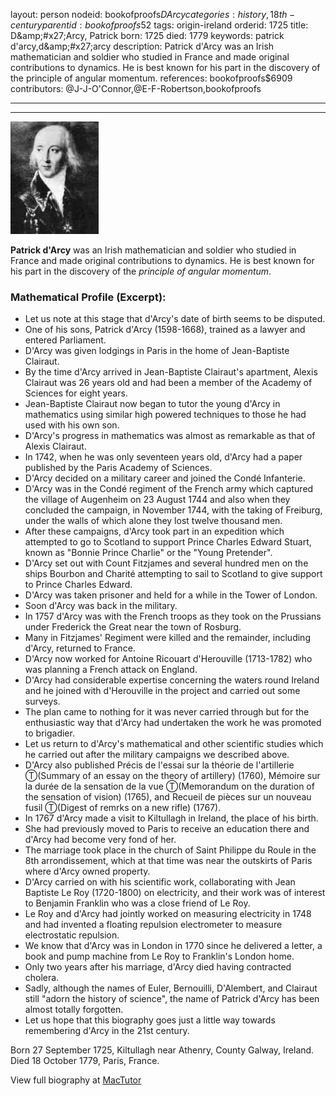layout: person
nodeid: bookofproofs$DArcy
categories: history,18th-century
parentid: bookofproofs$52
tags: origin-ireland
orderid: 1725
title: D&amp;amp;#x27;Arcy, Patrick
born: 1725
died: 1779
keywords: patrick d'arcy,d&amp;amp;#x27;arcy
description: Patrick d'Arcy was an Irish mathematician and soldier who studied in France and made original contributions to dynamics. He is best known for his part in the discovery of the principle of angular momentum.
references: bookofproofs$6909
contributors: @J-J-O'Connor,@E-F-Robertson,bookofproofs

---



---

![DArcy.jpg](https://github.com/bookofproofs/bookofproofs.github.io/blob/main/_sources/_assets/images/portraits/DArcy.jpg?raw=true)

**Patrick d'Arcy** was an Irish mathematician and soldier who studied in France and made original contributions to dynamics. He is best known for his part in the discovery of the _principle of angular momentum_.

### Mathematical Profile (Excerpt):
* Let us note at this stage that d'Arcy's date of birth seems to be disputed.
* One of his sons, Patrick d'Arcy (1598-1668), trained as a lawyer and entered Parliament.
* D'Arcy was given lodgings in Paris in the home of Jean-Baptiste Clairaut.
* By the time d'Arcy arrived in Jean-Baptiste Clairaut's apartment, Alexis Clairaut was 26 years old and had been a member of the Academy of Sciences for eight years.
* Jean-Baptiste Clairaut now began to tutor the young d'Arcy in mathematics using similar high powered techniques to those he had used with his own son.
* D'Arcy's progress in mathematics was almost as remarkable as that of Alexis Clairaut.
* In 1742, when he was only seventeen years old, d'Arcy had a paper published by the Paris Academy of Sciences.
* D'Arcy decided on a military career and joined the Condé Infanterie.
* D'Arcy was in the Condé regiment of the French army which captured the village of Augenheim on 23 August 1744 and also when they concluded the campaign, in November 1744, with the taking of Freiburg, under the walls of which alone they lost twelve thousand men.
* After these campaigns, d'Arcy took part in an expedition which attempted to go to Scotland to support Prince Charles Edward Stuart, known as "Bonnie Prince Charlie" or the "Young Pretender".
* D'Arcy set out with Count Fitzjames and several hundred men on the ships Bourbon and Charité attempting to sail to Scotland to give support to Prince Charles Edward.
* D'Arcy was taken prisoner and held for a while in the Tower of London.
* Soon d'Arcy was back in the military.
* In 1757 d'Arcy was with the French troops as they took on the Prussians under Frederick the Great near the town of Rosburg.
* Many in Fitzjames' Regiment were killed and the remainder, including d'Arcy, returned to France.
* D'Arcy now worked for Antoine Ricouart d'Herouville (1713-1782) who was planning a French attack on England.
* D'Arcy had considerable expertise concerning the waters round Ireland and he joined with d'Herouville in the project and carried out some surveys.
* The plan came to nothing for it was never carried through but for the enthusiastic way that d'Arcy had undertaken the work he was promoted to brigadier.
* Let us return to d'Arcy's mathematical and other scientific studies which he carried out after the military campaigns we described above.
* D'Arcy also published Précis de l'essai sur la théorie de l'artillerie Ⓣ(Summary of an essay on the theory of artillery) (1760), Mémoire sur la durée de la sensation de la vue Ⓣ(Memorandum on the duration of the sensation of vision) (1765), and Recueil de pièces sur un nouveau fusil Ⓣ(Digest of remrks on a new rifle) (1767).
* In 1767 d'Arcy made a visit to Kiltullagh in Ireland, the place of his birth.
* She had previously moved to Paris to receive an education there and d'Arcy had become very fond of her.
* The marriage took place in the church of Saint Philippe du Roule in the 8th  arrondissement, which at that time was near the outskirts of Paris where d'Arcy owned property.
* D'Arcy carried on with his scientific work, collaborating with Jean Baptiste Le Roy (1720-1800) on electricity, and their work was of interest to Benjamin Franklin who was a close friend of Le Roy.
* Le Roy and d'Arcy had jointly worked on measuring electricity in 1748 and had invented a floating repulsion electrometer to measure electrostatic repulsion.
* We know that d'Arcy was in London in 1770 since he delivered a letter, a book and pump machine from Le Roy to Franklin's London home.
* Only two years after his marriage, d'Arcy died having contracted cholera.
* Sadly, although the names of Euler, Bernouilli, D'Alembert, and Clairaut still "adorn the history of science", the name of Patrick d'Arcy has been almost totally forgotten.
* Let us hope that this biography goes just a little way towards remembering d'Arcy in the 21st   century.

Born 27 September 1725, Kiltullagh near Athenry, County Galway, Ireland. Died 18 October 1779, Paris, France.

View full biography at [MacTutor](https://mathshistory.st-andrews.ac.uk/Biographies/DArcy/)
